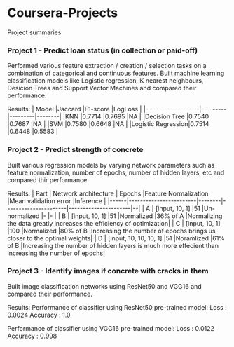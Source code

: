 # Coursera-Projects

Project summaries

### Project 1 - Predict loan status (in collection or paid-off) 
Performed various feature extraction / creation / selection tasks on a combination of categorical and continuous features. 
Built machine learning classification models like Logistic regression, K nearest neighbours, Desicion Trees and Support Vector Machines and compared their performance.

Results:
| Model             |Jaccard	|F1-score	|LogLoss |
|-------------------|---------|---------|--------|
|KNN	              |0.7714	  |0.7695	  |NA      |
|Decision Tree	    |0.7540	  |0.7687	  |NA      |
|SVM	              |0.7580	  |0.6648	  |NA      |
|Logistic Regression|0.7514	  |0.6448	  |0.5583  |

### Project 2 - Predict strength of concrete  
Built various regression models by varying network parameters such as feature normalization, number of epochs, number of hidden layers, etc and compared thir performance. 

Results:
| Part | Network architecture   | Epochs |Feature Normalization |Mean validation error |Inference |
|------|------------------------|--------|----------------------|----------------------|--|
| A    | [input, 10, 1]         |51      |Un-normalized         |-                     |-  |
| B    | [input, 10, 1]         |51      |Normalized            |36% of A              |Normalizing the data greatly increases the efficiency of optimization|
| C    | [input, 10, 1]         |100     |Normalized            |80% of B              |Increasing the number of epochs brings us closer to the optimal weights|
| D    | [input, 10, 10, 10, 1] |51      |Noramlized            |61% of B              |Increasing the number of hidden layers is much more effecient than increasing the number of epochs|


### Project 3 - Identify images if concrete with cracks in them
Built image classification networks using ResNet50 and VGG16 and compared their performance. 

Results:
Performance of classifier using ResNet50 pre-trained model:
Loss     : 0.0024
Accuracy : 1.0

Performance of classifier using VGG16 pre-trained model:
Loss     : 0.0122
Accuracy : 0.998
